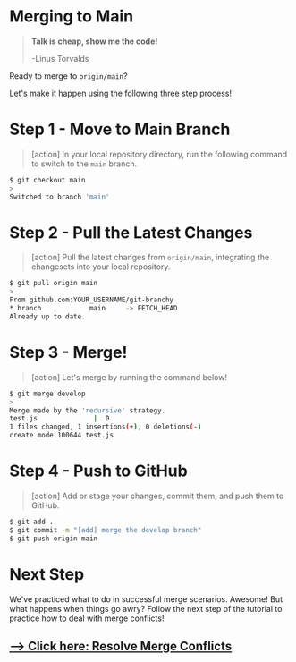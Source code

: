 # Merging to Main

> **Talk is cheap, show me the code!**
>
> -Linus Torvalds

Ready to merge to `origin/main`?

Let's make it happen using the following three step process!

# Step 1 - Move to Main Branch

> [action]
> In your local repository directory, run the following command to switch to the `main` branch.
>
```bash
$ git checkout main
>
Switched to branch 'main'
```
>

# Step 2 - Pull the Latest Changes

> [action]
> Pull the latest changes from `origin/main`, integrating the changesets into your local repository.
>
```bash
$ git pull origin main
>
From github.com:YOUR_USERNAME/git-branchy
* branch            main     -> FETCH_HEAD
Already up to date.
```
>

# Step 3 - Merge!

> [action]
> Let's merge by running the command below!
>
```bash
$ git merge develop
>
Merge made by the 'recursive' strategy.
test.js              |  0
1 files changed, 1 insertions(+), 0 deletions(-)
create mode 100644 test.js
```
>

# Step 4 - Push to GitHub

> [action]
> Add or stage your changes, commit them, and push them to GitHub.
>
```bash
$ git add .
$ git commit -m "[add] merge the develop branch"
$ git push origin main
```
>

# Next Step

We've practiced what to do in successful merge scenarios. Awesome! But what happens when things go awry? Follow the next step of the tutorial to practice how to deal with merge conflicts!

## [--> Click here: Resolve Merge Conflicts](https://github.com/Tech-at-DU/Git-to-Know-Branching/blob/master/P02-Conflicts/content.md)

